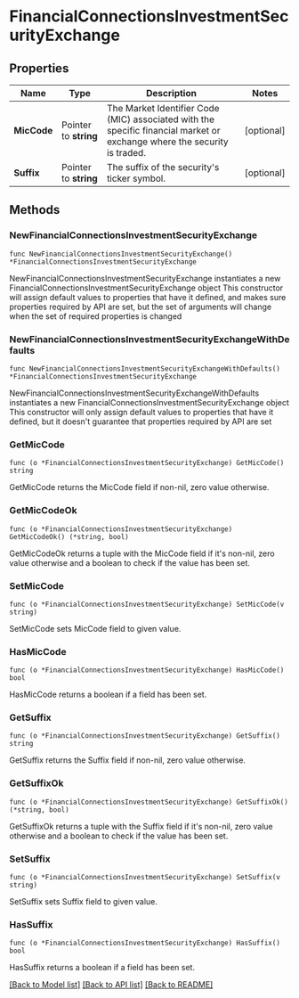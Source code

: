# FinancialConnectionsInvestmentSecurityExchange

## Properties

Name | Type | Description | Notes
------------ | ------------- | ------------- | -------------
**MicCode** | Pointer to **string** | The Market Identifier Code (MIC) associated with the specific financial market or exchange where the security is traded. | [optional] 
**Suffix** | Pointer to **string** | The suffix of the security&#39;s ticker symbol. | [optional] 

## Methods

### NewFinancialConnectionsInvestmentSecurityExchange

`func NewFinancialConnectionsInvestmentSecurityExchange() *FinancialConnectionsInvestmentSecurityExchange`

NewFinancialConnectionsInvestmentSecurityExchange instantiates a new FinancialConnectionsInvestmentSecurityExchange object
This constructor will assign default values to properties that have it defined,
and makes sure properties required by API are set, but the set of arguments
will change when the set of required properties is changed

### NewFinancialConnectionsInvestmentSecurityExchangeWithDefaults

`func NewFinancialConnectionsInvestmentSecurityExchangeWithDefaults() *FinancialConnectionsInvestmentSecurityExchange`

NewFinancialConnectionsInvestmentSecurityExchangeWithDefaults instantiates a new FinancialConnectionsInvestmentSecurityExchange object
This constructor will only assign default values to properties that have it defined,
but it doesn't guarantee that properties required by API are set

### GetMicCode

`func (o *FinancialConnectionsInvestmentSecurityExchange) GetMicCode() string`

GetMicCode returns the MicCode field if non-nil, zero value otherwise.

### GetMicCodeOk

`func (o *FinancialConnectionsInvestmentSecurityExchange) GetMicCodeOk() (*string, bool)`

GetMicCodeOk returns a tuple with the MicCode field if it's non-nil, zero value otherwise
and a boolean to check if the value has been set.

### SetMicCode

`func (o *FinancialConnectionsInvestmentSecurityExchange) SetMicCode(v string)`

SetMicCode sets MicCode field to given value.

### HasMicCode

`func (o *FinancialConnectionsInvestmentSecurityExchange) HasMicCode() bool`

HasMicCode returns a boolean if a field has been set.

### GetSuffix

`func (o *FinancialConnectionsInvestmentSecurityExchange) GetSuffix() string`

GetSuffix returns the Suffix field if non-nil, zero value otherwise.

### GetSuffixOk

`func (o *FinancialConnectionsInvestmentSecurityExchange) GetSuffixOk() (*string, bool)`

GetSuffixOk returns a tuple with the Suffix field if it's non-nil, zero value otherwise
and a boolean to check if the value has been set.

### SetSuffix

`func (o *FinancialConnectionsInvestmentSecurityExchange) SetSuffix(v string)`

SetSuffix sets Suffix field to given value.

### HasSuffix

`func (o *FinancialConnectionsInvestmentSecurityExchange) HasSuffix() bool`

HasSuffix returns a boolean if a field has been set.


[[Back to Model list]](../README.md#documentation-for-models) [[Back to API list]](../README.md#documentation-for-api-endpoints) [[Back to README]](../README.md)


